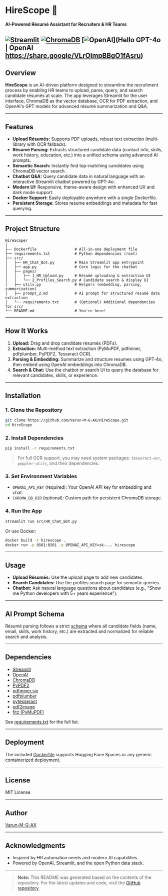 # HireScope 💼

**AI-Powered Résumé Assistant for Recruiters & HR Teams**

[![Streamlit](https://img.shields.io/badge/Streamlit-App-blue?logo=streamlit)](https://streamlit.io/)
[![ChromaDB](https://img.shields.io/badge/ChromaDB-VectorDB-yellow)](https://www.trychroma.com/)
[![OpenAI](https://img.shields.io/badge/OpenAI-GPT-4o-green)](Hello GPT-4o | OpenAI https://share.google/VLrOImpBBgO1fAsru)
---

## Overview

**HireScope** is an AI-driven platform designed to streamline the recruitment process by enabling HR teams to upload, parse, query, and search candidate résumés at scale. The app leverages Streamlit for the user interface, ChromaDB as the vector database, OCR for PDF extraction, and OpenAI's GPT models for advanced résumé summarization and Q&A.

---

## Features

- **Upload Résumés:** Supports PDF uploads, robust text extraction (multi-library with OCR fallback).
- **Résumé Parsing:** Extracts structured candidate data (contact info, skills, work history, education, etc.) into a unified schema using advanced AI prompts.
- **Semantic Search:** Instantly find top-matching candidates using ChromaDB vector search.
- **Chatbot Q&A:** Query candidate data in natural language with an interactive Streamlit chatbot powered by GPT-4o.
- **Modern UI:** Responsive, theme-aware design with enhanced UX and dark mode support.
- **Docker Support:** Easily deployable anywhere with a single Dockerfile.
- **Persistent Storage:** Stores resume embeddings and metadata for fast querying.

---

## Project Structure

```
HireScope/
│
├── Dockerfile                 # All-in-one deployment file
├── requirements.txt           # Python dependencies (root)
├── src/
│   ├── HR_Chat_Bot.py         # Main Streamlit app entrypoint
│   ├── app.py                 # Core logic for the chatbot
│   ├── pages/
│   │   ├── 1_HR_Upload.py     # Résumé uploading & extraction UI
│   │   └── 2_Profiles_Search.py # Candidate search & display UI
│   ├── utils.py               # Helpers (embedding, parsing, summarization)
│   ├── prompt_2.md            # AI prompt for structured résumé data extraction
│   └── requirements.txt       # (Optional) Additional dependencies for src/
└── README.md                  # You're here!
```

---

## How It Works

1. **Upload:** Drag and drop candidate résumés (PDFs).
2. **Extraction:** Multi-method text extraction (PyMuPDF, pdfminer, pdfplumber, PyPDF2, Tesseract OCR).
3. **Parsing & Embedding:** Summarize and structure resumes using GPT-4o, then embed using OpenAI embeddings into ChromaDB.
4. **Search & Chat:** Use the chatbot or search UI to query the database for relevant candidates, skills, or experience.

---

## Installation

### 1. Clone the Repository

```bash
git clone https://github.com/Varun-M-G-AX/HireScope.git
cd HireScope
```

### 2. Install Dependencies

```bash
pip install -r requirements.txt
```
> For full OCR support, you may need system packages: `tesseract-ocr`, `poppler-utils`, and their dependencies.

### 3. Set Environment Variables

- `OPENAI_API_KEY` (required): Your OpenAI API key for embedding and chat.
- `CHROMA_DB_DIR` (optional): Custom path for persistent ChromaDB storage.

### 4. Run the App

```bash
streamlit run src/HR_Chat_Bot.py
```

Or use Docker:

```bash
docker build -t hirescope .
docker run -p 8501:8501 -e OPENAI_API_KEY=sk-... hirescope
```

---

## Usage

- **Upload Résumés:** Use the upload page to add new candidates.
- **Search Candidates:** Use the profiles search page for semantic queries.
- **Chatbot:** Ask natural language questions about candidates (e.g., "Show me Python developers with 5+ years experience").

---

## AI Prompt Schema

Résumé parsing follows a strict [schema](src/prompt_2.md) where all candidate fields (name, email, skills, work history, etc.) are extracted and normalized for reliable search and analysis.

---

## Dependencies

- [Streamlit](https://streamlit.io/)
- [OpenAI](https://openai.com/)
- [ChromaDB](https://www.trychroma.com/)
- [PyPDF2](https://pypi.org/project/PyPDF2/)
- [pdfminer.six](https://github.com/pdfminer/pdfminer.six)
- [pdfplumber](https://github.com/jsvine/pdfplumber)
- [pytesseract](https://github.com/madmaze/pytesseract)
- [pdf2image](https://github.com/Belval/pdf2image)
- [fitz (PyMuPDF)](https://pymupdf.readthedocs.io/)

See [requirements.txt](requirements.txt) for the full list.

---

## Deployment

The included [Dockerfile](Dockerfile) supports Hugging Face Spaces or any generic containerized deployment.

---

## License

MIT License

---

## Author

[Varun-M-G-AX](https://github.com/Varun-M-G-AX)

---

## Acknowledgments

- Inspired by HR automation needs and modern AI capabilities.
- Powered by OpenAI, Streamlit, and the open Python data stack.

---

> **Note:** This README was generated based on the contents of the repository. For the latest updates and code, visit the [GitHub repository](https://github.com/Varun-M-G-AX/HireScope).
